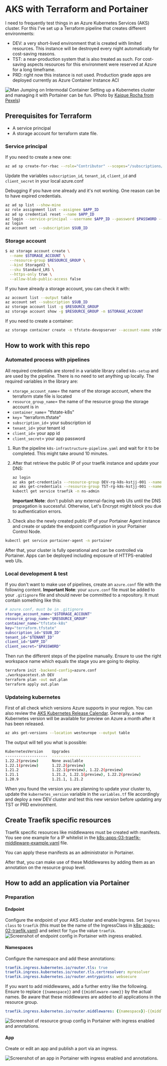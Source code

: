 # AKS with Terraform and Portainer

I need to frequently test things in an Azure Kubernetes Services (AKS) cluster. For this I've set up a Terraform pipeline that creates different environments:

- DEV: a very short-lived environment that is created with limited resources. This instance will be destroyed every night automatically for cost-saving reasons.
- TST: a near-production system that is also treated as such. For cost-saving aspects resources for this environment were reserved at Azure for a long timeframe.
- PRD: right now this instance is not used. Production grade apps are deployed currently as Azure Container Instance ACI

![Man Jumping on Intermodal Container](.images/man-jumping-on-intermodal-container.jpg "Man Jumping on Intermodal Container")
Setting up a Kubernetes cluster and managing it with Portainer can be fun. (Photo by [Kaique Rocha from Pexels](https://www.pexels.com/photo/man-jumping-on-intermodal-container-379964/))

## Prerequisites for Terraform

- A service principal
- A storage account for terraform state file.

### Service principal

If you need to create a new one:

```bash
az ad sp create-for-rbac --role="Contributor" --scopes="/subscriptions/$SUB_ID"
```

Update the variables `subscription_id`, `tenant_id`, `client_id` and `client_secret` in your local azure.conf

Debugging if you have one already and it's not working. One reason can be to have expired credentials.

```bash
az ad sp list --show-mine
az role assignment list --assignee $APP_ID
az ad sp credential reset --name $APP_ID
az login --service-principal --username $APP_ID --password $PASSWORD --tenant $TENANT_ID
az login
az account set --subscription $SUB_ID
```

### Storage account

```bash
$ az storage account create \
  --name $STORAGE_ACCOUNT \
  --resource-group $RESOURCE_GROUP \
  --kind StorageV2 \
  --sku Standard_LRS \
  --https-only true \
  --allow-blob-public-access false
```

If you have already a storage account, you can check it with:

```bash
az account list --output table
az account set --subscription $SUB_ID
az storage account list -g $RESOURCE_GROUP
az storage account show -g $RESOURCE_GROUP -n $STORAGE_ACCOUNT
```

If you need to create a container:

```bash
az storage container create -n tfstate-devopserver --account-name stdefaultkstjj001 --account-key <YourAzureStorageAccountKey>
```

## How to work with this repo

### Automated process with pipelines

All required credentials are stored in a variable library called `k8s-setup` and are used by the pipeline. There is no need to set anything up locally. The required variables in the library are:

- `storage_account_name`= the name of the storage account, where the terraform state file is located
- `resource_group_name`= the name of the resource group the storage account is in
- `container_name`= "tfstate-k8s"
- `key`= "terraform.tfstate"
- `subscription_id`= your subscription id
- `tenant_id`= your tenant id
- `client_id`= your app id
- `client_secret`= your app password

1. Run the pipeline `k8s-infrastructure-pipeline.yaml` and wait for it to be completed. This might take around 10 minutes.

2. After that retrieve the public IP of your traefik instance and update your DNS:

    ```bash
    az login
    az aks get-credentials --resource-group DEV-rg-k8s-kstjj-001 --name k8s --overwrite-existing
    az aks get-credentials --resource-group TST-rg-k8s-kstjj-001 --name k8s --overwrite-existing
    kubectl get service traefik -n ns-admin
    ```

    **Important Note**: don't publish any external-facing web UIs until the DNS propagation is successful. Otherwise, Let's Encrypt might block you due to authentication errors.

3. Check also the newly created public IP of your Portainer Agent instance and create or update the endpoint configuration in your Portainer Control Node.

```bash
kubectl get service portainer-agent -n portainer
```

After that, your cluster is fully operational and can be controlled via Portainer. Apps can be deployed including exposure of HTTPS-enabled web UIs.

### Local development & test

If you don't want to make use of pipelines, create an `azure.conf` file with the following content. **Important Note**: your `azure.conf` file must be added to your `.gitignore` file and should never be committed to a repository. It must contain something like this:

```bash
# azure.conf, must be in .gitignore
storage_account_name="$STORAGE_ACCOUNT"
resource_group_name="$RESOURCE_GROUP"
container_name="tfstate-k8s"
key="terraform.tfstate"
subscription_id="$SUB_ID"
tenant_id="$TENANT_ID"
client_id="$APP_ID"
client_secret="$PASSWORD"
```

Then run the different steps of the pipeline manually. Ensure to use the right workspace name which equals the stage you are going to deploy.

```bash
terraform init -backend-config=azure.conf
./workspacetest.sh DEV
terraform plan -out out.plan
terraform apply out.plan
```

### Updateing kubernetes

First of all check which versions Azure supports in your region. You can also review the [AKS Kubernetes Release Calendar](https://docs.microsoft.com/en-us/azure/aks/supported-kubernetes-versions?tabs=azure-cli#aks-kubernetes-release-calendar). Generally, a new Kubernetes version will be available for preview on Azure a month after it has been released.

```bash
az aks get-versions --location westeurope --output table
```

The output will tell you what is possible:

```bash
KubernetesVersion    Upgrades
-------------------  ----------------------------------------
1.22.2(preview)      None available
1.22.1(preview)      1.22.2(preview)
1.21.2               1.22.1(preview), 1.22.2(preview)
1.21.1               1.21.2, 1.22.1(preview), 1.22.2(preview)
1.20.9               1.21.1, 1.21.2
```

When you found the version you are planning to update your cluster to, update the `kubernetes_version` variable in the `variables.tf` file accordingly and deploy a new DEV cluster and test this new version before updating any TST or PRD environment.

## Create Traefik specific resources

Traefik specific resources like middlewares must be created with manifests. You see one example for a IP whitelist in the [k8s-apps-03-traefik-middleware-example.yaml](k8s-apps-03-traefik-middleware-example.yaml) file.

You can apply these manifests as an administrator in Portainer.

After that, you can make use of these Middlewares by adding them as an annotation on the resource group level.

## How to add an application via Portainer

### Preparation

#### Endpoint

Configure the endpoint of your AKS cluster and enable Ingress. Set `Ingress class` to `traefik` (this must be the name of the IngressClass in [k8s-apps-02-traefik.yaml](k8s-apps-02-traefik.yaml)) and select for `Type` the value `traefik`.
![Screenshot of endpoint config in Portainer with ingress enabled.](.images/traefik-ingress-endpoint-config.png "Endpoint config with ingress")

#### Namespaces

Configure the namespace and add these annotations:

```yaml
traefik.ingress.kubernetes.io/router.tls: true
traefik.ingress.kubernetes.io/router.tls.certresolver: myresolver
traefik.ingress.kubernetes.io/router.entrypoints: websecure
```

If you want to add middlewares, add a further entry like the following. Ensure to replace `{{namespace}}` and `{{middleware-name}}` by the actual names. Be aware that these middlewares are added to all applications in the resource group.

```yaml
traefik.ingress.kubernetes.io/router.middlewares: {{namespace}}-{{middleware-name}}@kubernetescrd
```

![Screenshot of resource group config in Portainer with ingress enabled and annotations.](.images/traefik-ingress-resource-group-config.png "Resource group config with ingress")

#### App

Create or edit an app and publish a port via an ingress.

![Screenshot of an app in Portainer with ingress enabled and annotations.](.images/traefik-ingress-app-config.png "App with ingress")
